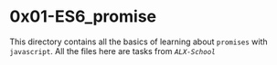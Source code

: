 # 0x01-ES6_promise
This directory contains all the basics of learning about `promises` with `javascript`. All the files here are tasks from *`ALX-School`*
